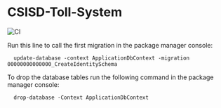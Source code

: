 # CSISD-Toll-System

![CI](https://github.com/b7011343/CSISD-Toll-System/actions/workflows/ci.yml/badge.svg)

Run this line to call the first migration in the package manager console:
```
  update-database -context ApplicationDbContext -migration 00000000000000_CreateIdentitySchema
```
To drop the database tables run the following command in the package manager console:
```
  drop-database -Context ApplicationDbContext
```
